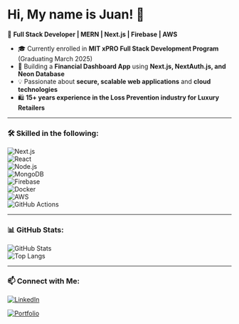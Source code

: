 # Hi, My name is Juan! 👋  

🚀 **Full Stack Developer | MERN | Next.js | Firebase | AWS**  

- 🎓 Currently enrolled in **MIT xPRO Full Stack Development Program** (Graduating March 2025)  
- 🔨 Building a **Financial Dashboard App** using **Next.js, NextAuth.js, and Neon Database**  
- 💡 Passionate about **secure, scalable web applications** and **cloud technologies**  
- 🛍️ **15+ years experience in the Loss Prevention industry for Luxury Retailers**  

---

### 🛠️ Skilled in the following:  
![Next.js](https://img.shields.io/badge/-Next.js-000?style=flat&logo=nextdotjs)  
![React](https://img.shields.io/badge/-React-61DAFB?style=flat&logo=react&logoColor=white)  
![Node.js](https://img.shields.io/badge/-Node.js-339933?style=flat&logo=node.js&logoColor=white)  
![MongoDB](https://img.shields.io/badge/-MongoDB-47A248?style=flat&logo=mongodb&logoColor=white)  
![Firebase](https://img.shields.io/badge/-Firebase-FFCA28?style=flat&logo=firebase&logoColor=white)  
![Docker](https://img.shields.io/badge/-Docker-2496ED?style=flat&logo=docker&logoColor=white)  
![AWS](https://img.shields.io/badge/-AWS-FF9900?style=flat&logo=amazonaws&logoColor=white)  
![GitHub Actions](https://img.shields.io/badge/-GitHub_Actions-2088FF?style=flat&logo=github-actions&logoColor=white)  

---

### 📊 GitHub Stats:  
![GitHub Stats](https://github-readme-stats.vercel.app/api?username=Juan8834&show_icons=true&theme=dark)  
![Top Langs](https://github-readme-stats.vercel.app/api/top-langs/?username=Juan8834&layout=compact&theme=dark)  

---

### 📫 Connect with Me:  
[![LinkedIn](https://img.shields.io/badge/-LinkedIn-0077B5?style=flat&logo=linkedin)](https://www.linkedin.com/in/juan-peralta-55456123a/)
  
[![Portfolio](https://img.shields.io/badge/-Portfolio-000?style=flat&logo=vercel)](https://juan8834.github.io/)  
 



